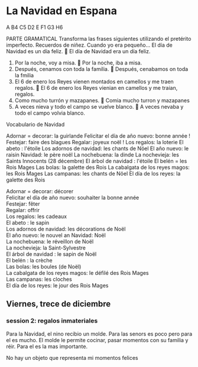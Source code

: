 # La Navidad en Espana

A
B4
C5
D2
E
F1
G3
H6


PARTE GRAMATICAL
Transforma las frases siguientes utilizando el pretérito imperfecto.
Recuerdos de niñez. Cuando yo era pequeño…
El día de Navidad es un día feliz.  El día de Navidad era un día feliz.
1. Por la noche, voy a misa. 
Por la noche, iba a misa.
2. Después, cenamos con toda la familia. 
Después, cenabamos on toda la fmilia
3. El 6 de enero los Reyes vienen montados en camellos y me traen regalos. 
El 6 de enero los Reyes vienian en camellos y me traian, regalos.
4. Como mucho turrón y mazapanes. 
Comia mucho turron y mazapanes
5. A veces nieva y todo el campo se vuelve blanco. 
A veces nevaba y todo el campo volvia blanco.

Vocabulario de Navidad

Adornar = decorar: la guirlande
Felicitar el día de año nuevo: bonne année !
Festejar: faire des blagues
Regalar: joyeux noël !
Los regalos: la loterie
El abeto : l'étoile
Los adornos de navidad: les chants de Nöel
El año nuevo: le raisin
Navidad: le père noël
La nochebuena: la dinde
La nochevieja: les Saints Innocents (28 décembre)
El árbol de navidad : l'étoile
El belén = les Rois Mages
Las bolas: la galette des Rois
La cabalgata de los reyes magos: les Rois Mages
Las campanas: les chants de Nöel
El día de los reyes: la galette des Rois



Adornar = decorar: décorer  
Felicitar el día de año nuevo: souhaiter la bonne année  
Festejar: fêter  
Regalar: offrir  
Los regalos: les cadeaux  
El abeto : le sapin  
Los adornos de navidad: les décorations de Noël  
El año nuevo: le nouvel an
Navidad: Noël  
La nochebuena: le réveillon de Noël  
La nochevieja: la Saint-Sylvestre  
El árbol de navidad : le sapin de Noël  
El belén : la crèche  
Las bolas: les boules (de Noël)  
La cabalgata de los reyes magos: le défilé des Rois Mages  
Las campanas: les cloches  
El día de los reyes: le jour des Rois Mages

## Viernes, trece de diciembre
### session 2: regalos inmateriales

Para la Navidad, el nino recibio  un molde. Para las senors es poco pero para el es mucho.
El molde le permite cocinar, pasar momentos con su familia y réir. Para el es la mas importante.


No hay un objeto que representa mi momentos felices